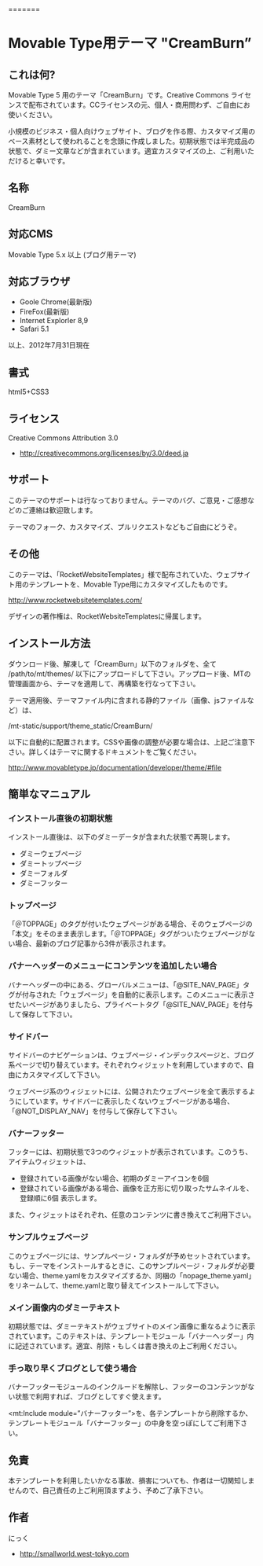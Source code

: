 =======
# Movable Type用テーマ "CreamBurn” #

## これは何? ##
Movable Type 5 用のテーマ「CreamBurn」です。Creative Commons ライセンスで配布されています。CCライセンスの元、個人・商用問わず、ご自由にお使いください。

小規模のビジネス・個人向けウェブサイト、ブログを作る際、カスタマイズ用のベース素材として使われることを念頭に作成しました。初期状態では半完成品の状態で、ダミー文章などが含まれています。適宜カスタマイズの上、ご利用いただけると幸いです。

## 名称 ##
CreamBurn

## 対応CMS ##
Movable Type 5.x 以上 (ブログ用テーマ)

## 対応ブラウザ ##
* Goole Chrome(最新版)
* FireFox(最新版)
* Internet Explorler 8,9
* Safari 5.1

以上、2012年7月31日現在

## 書式 ##
html5+CSS3

## ライセンス ##
Creative Commons Attribution 3.0 
* http://creativecommons.org/licenses/by/3.0/deed.ja

## サポート ##
このテーマのサポートは行なっておりません。テーマのバグ、ご意見・ご感想などのご連絡は歓迎致します。

テーマのフォーク、カスタマイズ、プルリクエストなどもご自由にどうぞ。

## その他 ##
このテーマは、「RocketWebsiteTemplates」様で配布されていた、ウェブサイト用のテンプレートを、Movable Type用にカスタマイズしたものです。

http://www.rocketwebsitetemplates.com/

デザインの著作権は、RocketWebsiteTemplatesに帰属します。


## インストール方法 ##
ダウンロード後、解凍して「CreamBurn」以下のフォルダを、全て /path/to/mt/themes/ 以下にアップロードして下さい。アップロード後、MTの管理画面から、テーマを適用して、再構築を行なって下さい。

テーマ適用後、テーマファイル内に含まれる静的ファイル（画像、jsファイルなど）は、

/mt-static/support/theme_static/CreamBurn/

以下に自動的に配置されます。CSSや画像の調整が必要な場合は、上記ご注意下さい。詳しくはテーマに関するドキュメントをご覧ください。

http://www.movabletype.jp/documentation/developer/theme/#file


## 簡単なマニュアル ##

### インストール直後の初期状態 ###

インストール直後は、以下のダミーデータが含まれた状態で再現します。
* ダミーウェブページ
* ダミートップページ
* ダミーフォルダ
* ダミーフッター

### トップページ ###
「＠TOPPAGE」のタグが付いたウェブページがある場合、そのウェブページの「本文」をそのまま表示します。「＠TOPPAGE」タグがついたウェブページがない場合、最新のブログ記事から3件が表示されます。

### バナーヘッダーのメニューにコンテンツを追加したい場合 ###
バナーヘッダーの中にある、グローバルメニューは、「@SITE_NAV_PAGE」タグが付与された「ウェブページ」を自動的に表示します。このメニューに表示させたいページがありましたら、プライベートタグ「@SITE_NAV_PAGE」を付与して保存して下さい。

### サイドバー ###
サイドバーのナビゲーションは、ウェブページ・インデックスページと、ブログ系ページで切り替えています。それぞれウィジェットを利用していますので、自由にカスタマイズして下さい。

ウェブページ系のウィジェットには、公開されたウェブページを全て表示するようにしています。サイドバーに表示したくないウェブページがある場合、「@NOT_DISPLAY_NAV」を付与して保存して下さい。

### バナーフッター ###

フッターには、初期状態で3つのウィジェットが表示されています。このうち、アイテムウィジェットは、
* 登録されている画像がない場合、初期のダミーアイコンを6個
* 登録されている画像がある場合、画像を正方形に切り取ったサムネイルを、登録順に6個
表示します。

また、ウィジェットはそれぞれ、任意のコンテンツに書き換えてご利用下さい。

### サンプルウェブページ  ###

このウェブページには、サンプルページ・フォルダが予めセットされています。もし、テーマをインストールするときに、このサンプルページ・フォルダが必要ない場合、theme.yamlをカスタマイズするか、同梱の「nopage_theme.yaml」をリネームして、theme.yamlと取り替えてインストールして下さい。

### メイン画像内のダミーテキスト ###
初期状態では、ダミーテキストがウェブサイトのメイン画像に重なるように表示されています。このテキストは、テンプレートモジュール「バナーヘッダー」内に記述されています。適宜、削除・もしくは書き換えの上ご利用ください。

### 手っ取り早くブログとして使う場合 ###

バナーフッターモジュールのインクルードを解除し、フッターのコンテンツがない状態で利用すれば、ブログとしてすぐ使えます。

&lt;mt:Include module=”バナーフッター”&gt;を、各テンプレートから削除するか、テンプレートモジュール「バナーフッター」の中身を空っぽにしてご利用下さい。


## 免責 ##
本テンプレートを利用したいかなる事故、損害についても、作者は一切関知しませんので、自己責任の上ご利用頂ますよう、予めご了承下さい。

## 作者 ##
にっく
* http://smallworld.west-tokyo.com